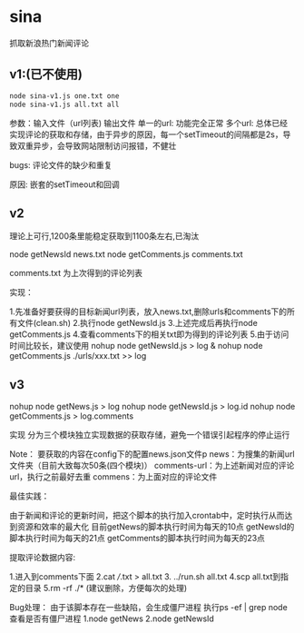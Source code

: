 ﻿# sina

抓取新浪热门新闻评论

## v1:(已不使用)

```bash
node sina-v1.js one.txt one
node sina-v1.js all.txt all
```

参数：输入文件（url列表) 输出文件
单一的url: 功能完全正常
多个url: 总体已经实现评论的获取和存储，由于异步的原因，每一个setTimeout的间隔都是2s，导致双重异步，会导致网站限制访问报错，不健壮

bugs:
评论文件的缺少和重复

原因:
嵌套的setTimeout和回调

## v2

理论上可行,1200条里能稳定获取到1100条左右,已淘汰

node getNewsId news.txt
node getComments.js comments.txt

comments.txt 为上次得到的评论列表

实现：

1.先准备好要获得的目标新闻url列表，放入news.txt,删除urls和comments下的所有文件(clean.sh)
2.执行node getNewsId.js
3.上述完成后再执行node getComments.js
4.查看comments下的相关txt即为得到的评论列表
5.由于访问时间比较长，建议使用
nohup node getNewsId.js > log &
nohup node getComments.js ./urls/xxx.txt >> log

## v3

nohup node getNews.js > log
nohup node getNewsId.js > log.id
nohup node getComments.js > log.comments

实现
分为三个模块独立实现数据的获取存储，避免一个错误引起程序的停止运行

Note：
要获取的内容在config下的配置news.json文件p
news：为搜集的新闻url文件夹（目前大致每次50条(四个模块)）
comments-url：为上述新闻对应的评论url，执行之前最好去重
commens：为上面对应的评论文件

最佳实践：

由于新闻和评论的更新时间，把这个脚本的执行加入crontab中，定时执行从而达到资源和效率的最大化
目前getNews的脚本执行时间为每天的10点
getNewsId的脚本执行时间为每天的21点
getComments的脚本执行时间为每天的23点

提取评论数据内容:

1.进入到comments下面
2.cat  */*.txt > all.txt
3.    ../run.sh all.txt
4.scp all.txt到指定的目录
5.rm -rf ./* (建议删除，方便每次的处理)

Bug处理：
    由于该脚本存在一些缺陷，会生成僵尸进程
    执行ps -ef | grep node
    查看是否有僵尸进程
        1.node getNews
        2.node getNewsId
